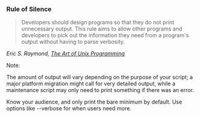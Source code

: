 ### Rule of Silence

> Developers should design programs so that they do not print unnecessary output. This rule aims to allow other programs and developers to pick out the information they need from a program's output without having to parse verbosity.

<cite>Eric S. Raymond, [*The Art of Unix Programming*](https://en.wikipedia.org/wiki/The_Art_of_Unix_Programming)</cite>

Note:

The amount of output will vary depending on the purpose of your script; a major platform migration might call for very detailed output, while a maintenance script may only need to print something if there was an error.

Know your audience, and only print the bare minimum by default. Use options like --verbose for when users need more.
